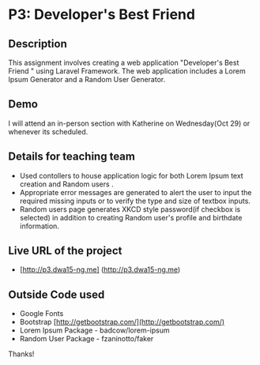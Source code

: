 # P3: Developer's Best Friend

## Description
 This assignment involves creating a web application "Developer's Best Friend " using Laravel Framework. The web application includes a Lorem Ipsum Generator and a Random User Generator.

## Demo
  I will attend an in-person section with Katherine on Wednesday(Oct 29) or whenever its scheduled.

## Details for teaching team
* Used contollers to house application logic for both Lorem Ipsum text creation and Random users .
* Appropriate error messages are generated to alert the user to input the required missing inputs or to verify the type and size of textbox inputs.
* Random users page generates XKCD style password(if checkbox is selected) in addition to creating Random user's profile and birthdate information.  

## Live URL of the project
* [http://p3.dwa15-ng.me] (http://p3.dwa15-ng.me)

## Outside Code used
* Google Fonts
* Bootstrap [http://getbootstrap.com/](http://getbootstrap.com/)
* Lorem Ipsum Package - badcow/lorem-ipsum
* Random User Package - fzaninotto/faker

Thanks!

